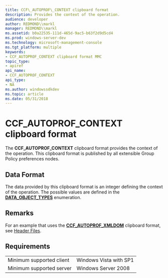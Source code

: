 ```yaml
---
title: CCF\_AUTOPROF\_CONTEXT clipboard format
description: Provides the context of the operation.
audience: developer
author: REDMOND\\markl
manager: REDMOND\\markl
ms.assetid: b0a22535-111d-465d-9ac5-b63f2d9d5cd4
ms.prod: windows-server-dev
ms.technology: microsoft-management-console
ms.tgt_platform: multiple
keywords:
- CCF_AUTOPROF_CONTEXT clipboard format MMC
topic_type:
- apiref
api_name:
- CCF_AUTOPROF_CONTEXT
api_type:
- NA
ms.author: windowssdkdev
ms.topic: article
ms.date: 05/31/2018
---
```


# CCF\_AUTOPROF\_CONTEXT clipboard format

The **CCF\_AUTOPROF\_CONTEXT** clipboard format provides the context of the operation. This clipboard format is published by all extensible Group Policy preferences nodes.

## Data Format

The data provided by this clipboard format is an integer defining the context of the operation. The possible values are defined in the [**DATA\_OBJECT\_TYPES**](/windows/desktop/api/Mmc/ne-mmc-_data_object_types) enumeration.

## Remarks

For an example that uses the [**CCF\_AUTOPROF\_XMLDOM**](ccf-autoprof-xmldom.md) clipboard format, see [Header Files](https://msdn.microsoft.com/library/cc512160).

## Requirements



|                                     |                                   |
|-------------------------------------|-----------------------------------|
| Minimum supported client<br/> | Windows Vista with SP1<br/> |
| Minimum supported server<br/> | Windows Server 2008<br/>    |



 

 





